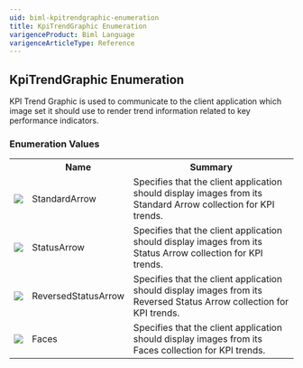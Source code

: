 ```yaml
---
uid: biml-kpitrendgraphic-enumeration
title: KpiTrendGraphic Enumeration
varigenceProduct: Biml Language
varigenceArticleType: Reference
---
```


## KpiTrendGraphic Enumeration<div class="LanguageSummary"><div class ="SummaryItem">KPI Trend Graphic is used to communicate to the client application which image set it should use to render trend information related to key performance indicators.</div></div><div class="EnumValueGroup">### Enumeration Values<table id="EnumValue" class="MemberList"><tbody><tr><th class="MemberTypeIconColumnHeader">&nbsp;</th><th class="MemberNameColumnHeader">Name</th><th class="MemberSummaryColumnHeader">Summary</th></tr><tr class="cd0"><td align="center" class="MemberTypeIcon"><img src="enumValue.png"></img></td><td class="MemberName">StandardArrow</td><td class="MemberSummary"><div class ="SummaryItem">Specifies that the client application should display images from its Standard Arrow collection for KPI trends.</div></td></tr><tr class="cd1"><td align="center" class="MemberTypeIcon"><img src="enumValue.png"></img></td><td class="MemberName">StatusArrow</td><td class="MemberSummary"><div class ="SummaryItem">Specifies that the client application should display images from its Status Arrow collection for KPI trends.</div></td></tr><tr class="cd0"><td align="center" class="MemberTypeIcon"><img src="enumValue.png"></img></td><td class="MemberName">ReversedStatusArrow</td><td class="MemberSummary"><div class ="SummaryItem">Specifies that the client application should display images from its Reversed Status Arrow collection for KPI trends.</div></td></tr><tr class="cd1"><td align="center" class="MemberTypeIcon"><img src="enumValue.png"></img></td><td class="MemberName">Faces</td><td class="MemberSummary"><div class ="SummaryItem">Specifies that the client application should display images from its Faces collection for KPI trends.</div></td></tr></tbody></table></div>